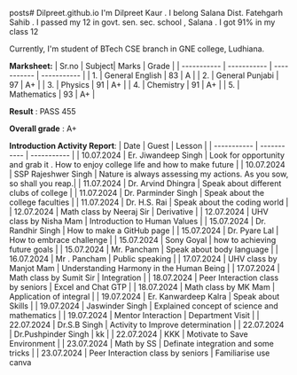 
posts# Dilpreet.github.io
I'm Dilpreet Kaur . I belong Salana Dist. Fatehgarh Sahib . I passed my 12 in govt. sen. sec. school , Salana . I got 91% in my class 12  

Currently, I'm student of BTech CSE branch in GNE college, Ludhiana.

**Marksheet:** 
| Sr.no | Subject| Marks | Grade |
| ----------- | ----------- | ----------- | ----------- |
| 1. | General English | 83 | A |
| 2. | General Punjabi | 97 | A+ |
| 3. | Physics | 91 | A+ |
| 4. | Chemistry | 91 | A+ |
| 5. | Mathematics | 93 | A+ |

**Result** : PASS 455 

**Overall grade** : A+

**Introduction Activity Report**: 
| Date | Guest | Lesson  |
| ----------- | ----------- | ----------- |
| 10.07.2024 | Er. Jiwandeep Singh | Look for opportunity and grab it . How to enjoy college life and how to make future  |
| 10.07.2024 | SSP Rajeshwer Singh | Nature is always assessing my actions. As you sow, so shall you reap.|
| 11.07.2024 | Dr. Arvind Dhingra | Speak about different clubs of college |
| 11.07.2024 | Dr. Parminder Singh | Speak about the college faculties |
| 11.07.2024 | Dr. H.S. Rai | Speak about the coding world |
| 12.07.2024 | Math class by Neeraj Sir | Derivative |
| 12.07.2024 | UHV class by Nisha Mam | Introduction to Human Values  | 
| 15.07.2024 | Dr. Randhir Singh | How to make a GitHub page | 
| 15.07.2024 | Dr. Pyare Lal | How to embrace challenge |
| 15.07.2024 | Sony Goyal | how to achieving future goals |
| 15.07.2024 | Mr. Pancham | Speak about body language |
| 16.07.2024 | Mr . Pancham | Public speaking |
| 17.07.2024 | UHV class by Manjot Mam | Understanding Harmony in the Human Being |
| 17.07.2024 | Math class by Sumit Sir | Integration | 
| 18.07.2024 | Peer Interaction class by seniors | Excel and Chat GTP |
| 18.07.2024 | Math class by MK Mam | Application of integral |
| 19.07.2024 | Er. Kanwardeep Kalra | Speak about Skills | 
| 19.07.2024 | Jaswinder Singh | Explained concept of  science and mathematics | 
| 19.07.2024 | Mentor Interaction | Department Visit | 
| 22.07.2024 | Dr.S.B Singh | Activity to Improve determination | 
| 22.07.2024 | Dr.Pushpinder Singh | kk | 
| 22.07.2024 | KKK | Motivate  to Save Environment | 
| 23.07.2024 | Math by SS | Definate integration and some tricks | 
| 23.07.2024 | Peer Interaction class by seniors | Familiarise use canva